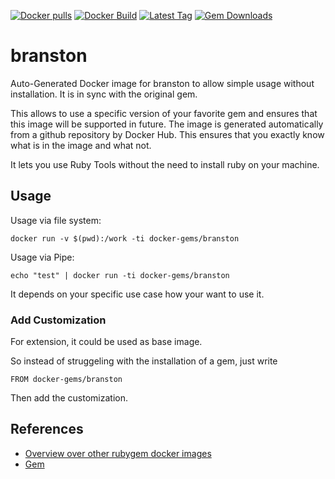 [![Docker pulls](https://img.shields.io/docker/pulls/rubygem/branston.svg)](https://hub.docker.com/r/rubygem/branston/)
[![Docker Build](https://img.shields.io/docker/automated/rubygem/branston.svg)](https://hub.docker.com/r/rubygem/branston/)
[![Latest Tag](https://img.shields.io/github/tag/docker-rubygem/branston.svg)](https://hub.docker.com/r/rubygem/branston/)
[![Gem Downloads](https://img.shields.io/gem/dt/branston.svg)](https://rubygems.org/gems/branston/)
# branston

Auto-Generated Docker image for branston to allow simple usage without installation.
It is in sync with the original gem.

This allows to use a specific version of your favorite gem and ensures that this image will be supported in future.
The image is generated automatically from a github repository by Docker Hub.
This ensures that you exactly know what is in the image and what not.

It lets you use Ruby Tools without the need to install ruby on your machine.

## Usage

Usage via file system:

`docker run -v $(pwd):/work -ti docker-gems/branston`

Usage via Pipe:

`echo "test" | docker run -ti docker-gems/branston`

It depends on your specific use case how your want to use it.

### Add Customization

For extension, it could be used as base image.

So instead of struggeling with the installation of a gem, just write

`FROM docker-gems/branston`

Then add the customization.

## References

 - [Overview over other rubygem docker images](https://github.com/thinkbot/docker-rubygem)
 - [Gem](https://rubygems.org/gems/branston/)

